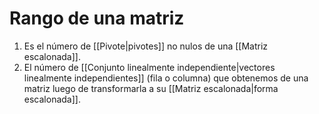 # Rango de una matriz

1. Es el número de [[Pivote|pivotes]] no nulos de una [[Matriz escalonada]].
2. El número de [[Conjunto linealmente independiente|vectores linealmente independientes]] (fila o columna) que obtenemos de una matriz luego de transformarla a su [[Matriz escalonada|forma escalonada]].
